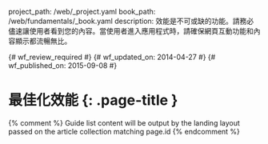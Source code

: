 project_path: /web/_project.yaml
book_path: /web/fundamentals/_book.yaml
description: 效能是不可或缺的功能。請務必儘速讓使用者看到您的內容。當使用者進入應用程式時，請確保網頁互動功能和內容顯示都流暢無比。

{# wf_review_required #}
{# wf_updated_on: 2014-04-27 #}
{# wf_published_on: 2015-09-08 #}

# 最佳化效能 {: .page-title }




{% comment %}
Guide list content will be output by the landing layout passed on the article collection matching page.id
{% endcomment %}


